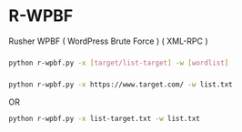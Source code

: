 # R-WPBF
Rusher WPBF ( WordPress Brute Force ) ( XML-RPC )
###
```bash
python r-wpbf.py -x [target/list-target] -w [wordlist]
```
###
```bash
python r-wpbf.py -x https://www.target.com/ -w list.txt
```
OR
```bash
python r-wpbf.py -x list-target.txt -w list.txt
```
